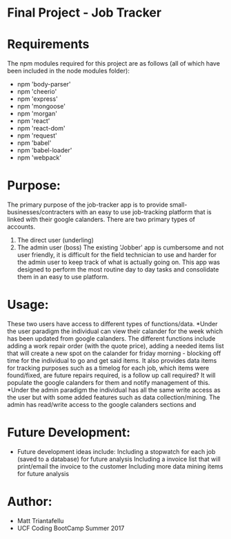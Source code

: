 # Final Project - Job Tracker

# Requirements
The npm modules required for this project are as follows (all of which have been included in the node modules folder):
- npm 'body-parser'
- npm 'cheerio'
- npm 'express'
- npm 'mongoose'
- npm 'morgan'
- npm 'react'
- npm 'react-dom'
- npm 'request'
- npm 'babel'
- npm 'babel-loader'
- npm 'webpack'

# Purpose:
The primary purpose of the job-tracker app is to provide small-businesses/contracters with an easy to use job-tracking platform that is linked with their google calanders.  There are two primary types of accounts.  
1.  The direct user (underling)
2.  The admin user (boss)
The existing 'Jobber' app is cumbersome and not user friendly, it is difficult for the field technician to use and harder for the admin user to keep track of what is actually going on.  This app was designed to perform the most routine day to day tasks and consolidate them in an easy to use platform.

# Usage:
These two users have access to different types of functions/data.
*Under the user paradigm the individual can view their calander for the week which has been updated from google calanders.  The different functions include adding a work repair order (with the quote price), adding a needed items list that will create a new spot on the calander for friday morning - blocking off time for the individual to go and get said items.  It also provides data items for tracking purposes such as a timelog for each job, which items were found/fixed, are future repairs required, is a follow up call required?  It will populate the google calanders for them and notify management of this.
*Under the admin paradigm the individual has all the same write access as the user but with some added features such as data collection/mining.  The admin has read/write access to the google calanders sections and 

# Future Development:
- Future development ideas include:
  Including a stopwatch for each job (saved to a database) for future analysis
  Including a invoice list that will print/email the invoice to the customer
  Including more data mining items for future analysis
  

# Author:
- Matt Triantafellu
- UCF Coding BootCamp Summer 2017

